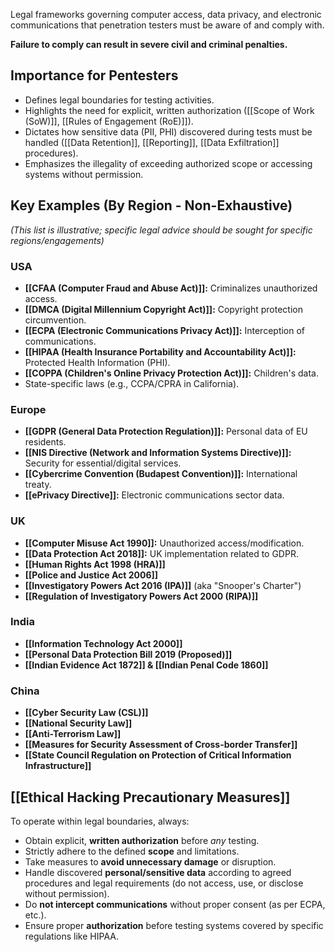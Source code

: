 Legal frameworks governing computer access, data privacy, and electronic communications that penetration testers must be aware of and comply with.

**Failure to comply can result in severe civil and criminal penalties.**

## Importance for Pentesters

- Defines legal boundaries for testing activities.
- Highlights the need for explicit, written authorization ([[Scope of Work (SoW)]], [[Rules of Engagement (RoE)]]).
- Dictates how sensitive data (PII, PHI) discovered during tests must be handled ([[Data Retention]], [[Reporting]], [[Data Exfiltration]] procedures).
- Emphasizes the illegality of exceeding authorized scope or accessing systems without permission.

## Key Examples (By Region - Non-Exhaustive)

*(This list is illustrative; specific legal advice should be sought for specific regions/engagements)*

### USA

*   **[[CFAA (Computer Fraud and Abuse Act)]]:** Criminalizes unauthorized access.
*   **[[DMCA (Digital Millennium Copyright Act)]]:** Copyright protection circumvention.
*   **[[ECPA (Electronic Communications Privacy Act)]]:** Interception of communications.
*   **[[HIPAA (Health Insurance Portability and Accountability Act)]]:** Protected Health Information (PHI).
*   **[[COPPA (Children's Online Privacy Protection Act)]]:** Children's data.
*   State-specific laws (e.g., CCPA/CPRA in California).

### Europe

*   **[[GDPR (General Data Protection Regulation)]]:** Personal data of EU residents.
*   **[[NIS Directive (Network and Information Systems Directive)]]:** Security for essential/digital services.
*   **[[Cybercrime Convention (Budapest Convention)]]:** International treaty.
*   **[[ePrivacy Directive]]:** Electronic communications sector data.

### UK

*   **[[Computer Misuse Act 1990]]:** Unauthorized access/modification.
*   **[[Data Protection Act 2018]]:** UK implementation related to GDPR.
*   **[[Human Rights Act 1998 (HRA)]]**
*   **[[Police and Justice Act 2006]]**
*   **[[Investigatory Powers Act 2016 (IPA)]]** (aka "Snooper's Charter")
*   **[[Regulation of Investigatory Powers Act 2000 (RIPA)]]**

### India

*   **[[Information Technology Act 2000]]**
*   **[[Personal Data Protection Bill 2019 (Proposed)]]**
*   **[[Indian Evidence Act 1872]] & [[Indian Penal Code 1860]]**

### China

*   **[[Cyber Security Law (CSL)]]**
*   **[[National Security Law]]**
*   **[[Anti-Terrorism Law]]**
*   **[[Measures for Security Assessment of Cross-border Transfer]]**
*   **[[State Council Regulation on Protection of Critical Information Infrastructure]]**

## [[Ethical Hacking Precautionary Measures]]

To operate within legal boundaries, always:
- Obtain explicit, **written authorization** before *any* testing.
- Strictly adhere to the defined **scope** and limitations.
- Take measures to **avoid unnecessary damage** or disruption.
- Handle discovered **personal/sensitive data** according to agreed procedures and legal requirements (do not access, use, or disclose without permission).
- Do **not intercept communications** without proper consent (as per ECPA, etc.).
- Ensure proper **authorization** before testing systems covered by specific regulations like HIPAA. 